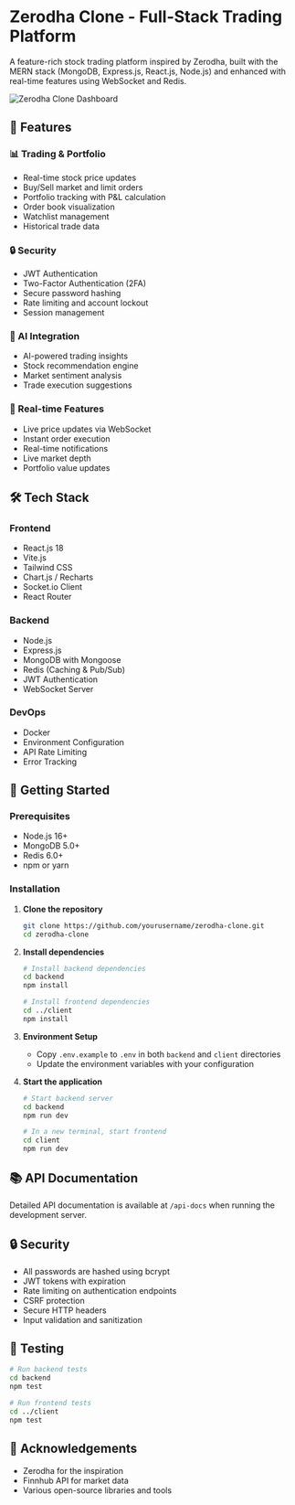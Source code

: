 # Zerodha Clone - Full-Stack Trading Platform

A feature-rich stock trading platform inspired by Zerodha, built with the MERN stack (MongoDB, Express.js, React.js, Node.js) and enhanced with real-time features using WebSocket and Redis.

![Zerodha Clone Dashboard](https://via.placeholder.com/1200x600/1a202c/ffffff?text=Zerodha+Clone+Dashboard)

## 🚀 Features

### 📊 Trading & Portfolio
- Real-time stock price updates
- Buy/Sell market and limit orders
- Portfolio tracking with P&L calculation
- Order book visualization
- Watchlist management
- Historical trade data

### 🔒 Security
- JWT Authentication
- Two-Factor Authentication (2FA)
- Secure password hashing
- Rate limiting and account lockout
- Session management

### 🤖 AI Integration
- AI-powered trading insights
- Stock recommendation engine
- Market sentiment analysis
- Trade execution suggestions

### 📱 Real-time Features
- Live price updates via WebSocket
- Instant order execution
- Real-time notifications
- Live market depth
- Portfolio value updates

## 🛠 Tech Stack

### Frontend
- React.js 18
- Vite.js
- Tailwind CSS
- Chart.js / Recharts
- Socket.io Client
- React Router

### Backend
- Node.js
- Express.js
- MongoDB with Mongoose
- Redis (Caching & Pub/Sub)
- JWT Authentication
- WebSocket Server

### DevOps
- Docker
- Environment Configuration
- API Rate Limiting
- Error Tracking

## 🚀 Getting Started

### Prerequisites
- Node.js 16+
- MongoDB 5.0+
- Redis 6.0+
- npm or yarn

### Installation

1. **Clone the repository**
   ```bash
   git clone https://github.com/yourusername/zerodha-clone.git
   cd zerodha-clone
   ```

2. **Install dependencies**
   ```bash
   # Install backend dependencies
   cd backend
   npm install
   
   # Install frontend dependencies
   cd ../client
   npm install
   ```

3. **Environment Setup**
   - Copy `.env.example` to `.env` in both `backend` and `client` directories
   - Update the environment variables with your configuration

4. **Start the application**
   ```bash
   # Start backend server
   cd backend
   npm run dev
   
   # In a new terminal, start frontend
   cd client
   npm run dev
   ```

## 📚 API Documentation

Detailed API documentation is available at `/api-docs` when running the development server.

## 🔒 Security

- All passwords are hashed using bcrypt
- JWT tokens with expiration
- Rate limiting on authentication endpoints
- CSRF protection
- Secure HTTP headers
- Input validation and sanitization

## 🧪 Testing

```bash
# Run backend tests
cd backend
npm test

# Run frontend tests
cd ../client
npm test
```



## 🙏 Acknowledgements

- Zerodha for the inspiration
- Finnhub API for market data
- Various open-source libraries and tools


